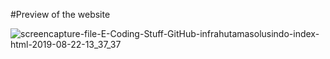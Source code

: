 #Preview of the website

![screencapture-file-E-Coding-Stuff-GitHub-infrahutamasolusindo-index-html-2019-08-22-13_37_37](https://user-images.githubusercontent.com/25684892/63489192-09f2b780-c4e4-11e9-933d-d098e7db362f.png)
